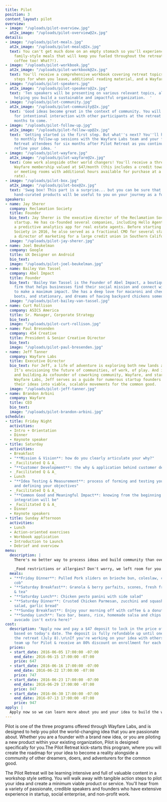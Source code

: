 ```yaml
---
title: Pilot
position: 3
content_layout: pilot
overview:
- image: "/uploads/pilot-overview.jpg"
  at2x_image: "/uploads/pilot-overview@2x.jpg"
details:
- image: "/uploads/pilot-meals.jpg"
  at2x_image: "/uploads/pilot-meals@2x.jpg"
  text: You can't get much done on an empty stomach so you'll experience five, organic,
    family-style meals that will keep you fueled throughout the retreat (and unlimited
    coffee too! What?!).
- image: "/uploads/pilot-workbook.jpg"
  at2x_image: "/uploads/pilot-workbook@2x.jpg"
  text: You'll receive a comprehensive workbook covering retreat topics and action
    steps for when you leave, additional reading material, and a Wayfare journal.
- image: "/uploads/pilot-speakers.jpg"
  at2x_image: "/uploads/pilot-speakers@2x.jpg"
  text: 'Ten speakers will be presenting on various relevant topics, all geared toward
    helping you build a sustainable and impactful organization.  '
- image: "/uploads/pilot-community.jpg"
  at2x_image: "/uploads/pilot-community@2x.jpg"
  text: 'Good ideas become great in the context of community. You will have opportunities
    for intentional interaction with other participants at the retreat and in the
    months to come. '
- image: "/uploads/pilot-follow-up.jpg"
  at2x_image: "/uploads/pilot-follow-up@2x.jpg"
  text: 'Getting started is the first step. But what''s next? You''ll have access
    to monthly follow-up sessions with the Wayfare Labs team and your fellow Pilot
    Retreat attendees for six months after Pilot Retreat as you continue to test and
    refine your idea. '
- image: "/uploads/pilot-wayfare.jpg"
  at2x_image: "/uploads/pilot-wayfare@2x.jpg"
  text: Come work alongside other world changers! You'll receive a three-month FREE
    Wayfare membership valued at $47/month (this includes a credit towards coworking
    or meeting rooms with additional hours available for purchase at a discounted
    rate).
- image: "/uploads/pilot-box.jpg"
  at2x_image: "/uploads/pilot-box@2x.jpg"
  text: 'Swag box! This part is a surprise... but you can be sure that these fun,
    hand-curated products will be useful to you on your journey as a founder. '
speakers:
- name: Jay Sherer
  company: Reclamation Society
  title: Founder
  bio_text: Jay Sherer is the executive director of the Reclamation Society, a nonprofit
    startup. He has co-founded several companies, including Hello Agent, which produced
    a predictive analytics app for real estate agents. Before starting the Reclamation
    Society in 2016, he also served as a fractional CMO for several startups and as
    a director of marketing for a large credit union in Southern California.
  image: "/uploads/pilot-jay-sherer.jpg"
- name: Joel Beukelman
  company: Google
  title: UX Designer on Android
  bio_text:
  image: "/uploads/pilot-joel-beukelman.jpg"
- name: Bailey Van Tassel
  company: Abel Impact
  title: Founder
  bio_text: 'Bailey Van Tassel is the Founder of Abel Impact, a boutique consulting
    firm that helps businesses find their social mission and connect with charities
    to make a maximum impact. She has a deep love for macaroni and cheese, cowboy
    boots, and stationary, and dreams of having backyard chickens someday. '
  image: "/uploads/pilot-bailey-van-tassel.jpg"
- name: Curt Rollison
  company: ASICS America
  title: Sr. Manager, Corporate Strategy
  bio_text:
  image: "/uploads/pilot-curt-rollison.jpg"
- name: Paul Bresenden
  company: 454 Creative
  title: President & Senior Creative Director
  bio_text:
  image: "/uploads/pilot-paul-bresenden.jpg"
- name: Jeff Tanner
  company: Wayfare Labs
  title: Executive Director
  bio_text: For Jeff, a life of adventure is exploring both new lands and new ideas.
    It’s envisioning the future of communities, of work, of play. And it’s about starting
    and building.As cofounder of coworking community, Wayfare, and startup incubator,
    Wayfare Labs, Jeff serves as a guide for numerous startup founders who are launching
    their ideas into viable, scalable movements for the common good.
  image: "/uploads/pilot-jeff-tanner.jpg"
- name: Brandon Arbini
  company: Wayfare
  title: CEO
  bio_text:
  image: "/uploads/pilot-brandon-arbini.jpg"
schedule:
- title: Friday Night
  activities:
  - Intro + Orientation
  - Dinner
  - Keynote speaker
- title: Saturday
  activities:
  - Breakfast
  - "**Mission & Vision**: how do you clearly articulate your why?"
  - _Facilitated Q & A_
  - "**Customer Development**: the why & application behind customer development"
  - _Facilitated Q & A_
  - Lunch
  - "**Idea Testing & Measurement**: process of forming and testing your hypothesis
    and defining your objectives"
  - _Facilitated Q & A_
  - "**Common Good and Meaningful Impact**: knowing from the beginning what your social
    integration will be"
  - _Facilitated Q & A_
  - Dinner
  - Keynote speakers
- title: Sunday Afternoon
  activities:
  - Lunch
  - Action-oriented exercises
  - Workbook application
  - Introduction to Launch
  - Debrief and overview
menu:
  description: |
    There's no better way to process ideas and build community than over good food. Pilot Retreat will be catered by Meat & Vegetables Trading Co. (MVTC), a give-back catering service founded by Jennifer Saunders, who piloted and launched her organization through Wayfare Labs. For every meal catered, MVTC serves one meal to families experiencing transitional homelessness. MVTC serves nostalgic comfort foods made with organic ingredients. Below is the hand-selected menu for Pilot Retreat!

    _Food restrictions or allergies? Don't worry, we left room for you to include those on your application so we can be sure to cater your meals accordingly!_
  meals:
  - "**Friday Dinner**: Pulled Pork sliders on brioche bun, coleslaw, corn on the
    cob"
  - "**Saturday Breakfast**: Granola & berry parfaits, scones, fresh fruit, drip coffee
    & tea"
  - "**Saturday Lunch**: Chicken pesto panini with side salad"
  - "**Saturday Dinner**: Crusted Chicken Parmesan, zucchini and squash side, caesar
    salad, garlic bread"
  - "**Sunday Breakfast**: Enjoy your morning off with coffee & a donut at Sidecar!"
  - "**Sunday Lunch**: Taco bar, beans, rice, homemade salsa and chips (don't worry,
    avocado isn't extra here)"
cost:
  description: "Apply now and pay a $47 deposit to lock in the price of the program
    based on today's date. The deposit is fully refundable up until one week before
    the retreat (July 8).\n\nIf you're working on your idea with others, sign your
    team up for Pilot & receive an 80% discount on enrollment for each added member. "
  prices:
  - start_date: 2016-06-05 17:00:00 -07:00
    end_date: 2016-06-15 17:00:00 -07:00
    price: 647
  - start_date: 2016-06-16 17:00:00 -07:00
    end_date: 2016-06-22 17:00:00 -07:00
    price: 747
  - start_date: 2016-06-23 17:00:00 -07:00
    end_date: 2016-06-29 17:00:00 -07:00
    price: 847
  - start_date: 2016-06-30 17:00:00 -07:00
    end_date: 2016-07-13 17:00:00 -07:00
    price: 947
apply: |
  Apply now so we can learn more about you and your idea to build the world's best future!
---
```


Pilot is one of the three programs offered through Wayfare Labs, and is designed to help you pilot the world-changing idea that you are passionate about. Whether you are a founder with a brand new idea, or you are piloting a new product within your existing organization, Pilot is designed specifically for you.The Pilot Retreat kick-starts this program, where you will create the roadmap for your idea to become a reality alongside a community of other dreamers, doers, and adventurers for the common good.

The Pilot Retreat will be learning intensive and full of valuable content in a workshop style setting. You will walk away with tangible action steps to pilot your idea and create a minimum viable product or service. You'll hear from a variety of passionate, credible speakers and founders who have extensive experience in startup, social enterprise, and non-profit work.
